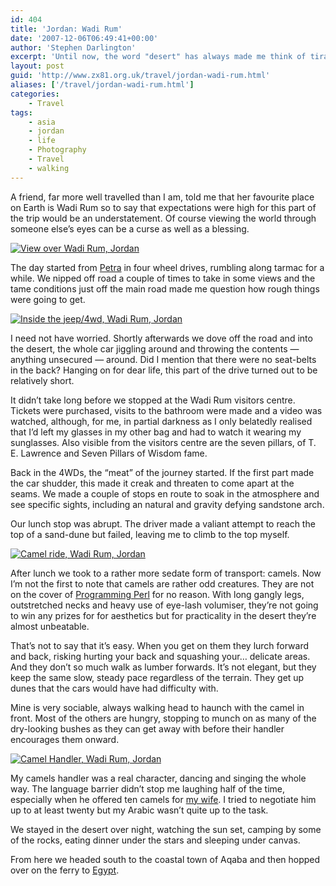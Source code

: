 ```yaml
---
id: 404
title: 'Jordan: Wadi Rum'
date: '2007-12-06T06:49:41+00:00'
author: 'Stephen Darlington'
excerpt: 'Until now, the word "desert" has always made me think of tiramisu. After visiting Wadi Rum it''s not just my spelling that will need revising.'
layout: post
guid: 'http://www.zx81.org.uk/travel/jordan-wadi-rum.html'
aliases: ['/travel/jordan-wadi-rum.html']
categories:
    - Travel
tags:
    - asia
    - jordan
    - life
    - Photography
    - Travel
    - walking
---
```


A friend, far more well travelled than I am, told me that her favourite place on Earth is Wadi Rum so to say that expectations were high for this part of the trip would be an understatement. Of course viewing the world through someone else’s eyes can be a curse as well as a blessing.

[![View over Wadi Rum, Jordan](https://i0.wp.com/farm8.staticflickr.com/7308/10817479726_55a79ab654.jpg?resize=500%2C333)](http://www.flickr.com/photos/stephendarlington/10817479726/ "View over Wadi Rum, Jordan by stephendarlington, on Flickr")

The day started from [Petra](/travel/jordan-petra.html) in four wheel drives, rumbling along tarmac for a while. We nipped off road a couple of times to take in some views and the tame conditions just off the main road made me question how rough things were going to get.

[![Inside the jeep/4wd, Wadi Rum, Jordan](https://i0.wp.com/farm8.staticflickr.com/7381/10817481166_dc9446ee69.jpg?resize=500%2C333)](http://www.flickr.com/photos/stephendarlington/10817481166/ "Inside the jeep/4wd, Wadi Rum, Jordan by stephendarlington, on Flickr")

I need not have worried. Shortly afterwards we dove off the road and into the desert, the whole car jiggling around and throwing the contents — anything unsecured — around. Did I mention that there were no seat-belts in the back? Hanging on for dear life, this part of the drive turned out to be relatively short.

It didn’t take long before we stopped at the Wadi Rum visitors centre. Tickets were purchased, visits to the bathroom were made and a video was watched, although, for me, in partial darkness as I only belatedly realised that I’d left my glasses in my other bag and had to watch it wearing my sunglasses. Also visible from the visitors centre are the seven pillars, of T. E. Lawrence and Seven Pillars of Wisdom fame.

Back in the 4WDs, the “meat” of the journey started. If the first part made the car shudder, this made it creak and threaten to come apart at the seams. We made a couple of stops en route to soak in the atmosphere and see specific sights, including an natural and gravity defying sandstone arch.

Our lunch stop was abrupt. The driver made a valiant attempt to reach the top of a sand-dune but failed, leaving me to climb to the top myself.

[![Camel ride, Wadi Rum, Jordan](https://i0.wp.com/farm8.staticflickr.com/7438/10817597274_61cc5a9329.jpg?resize=500%2C333)](http://www.flickr.com/photos/stephendarlington/10817597274/ "Camel ride, Wadi Rum, Jordan by stephendarlington, on Flickr")

After lunch we took to a rather more sedate form of transport: camels. Now I’m not the first to note that camels are rather odd creatures. They are not on the cover of [Programming Perl](/computing/programming/languages/perl.html) for no reason. With long gangly legs, outstretched necks and heavy use of eye-lash volumiser, they’re not going to win any prizes for for aesthetics but for practicality in the desert they’re almost unbeatable.

That’s not to say that it’s easy. When you get on them they lurch forward and back, risking hurting your back and squashing your… delicate areas. And they don’t so much walk as lumber forwards. It’s not elegant, but they keep the same slow, steady pace regardless of the terrain. They get up dunes that the cars would have had difficulty with.

Mine is very sociable, always walking head to haunch with the camel in front. Most of the others are hungry, stopping to munch on as many of the dry-looking bushes as they can get away with before their handler encourages them onward.

[![Camel Handler, Wadi Rum, Jordan](https://i0.wp.com/farm4.staticflickr.com/3782/10817484206_b095e18f05.jpg?resize=333%2C500)](http://www.flickr.com/photos/stephendarlington/10817484206/ "Camel Handler, Wadi Rum, Jordan by stephendarlington, on Flickr")

My camels handler was a real character, dancing and singing the whole way. The language barrier didn’t stop me laughing half of the time, especially when he offered ten camels for [my wife](http://www.brandarling.com/2007/11/from-petra-to-pyramids.html). I tried to negotiate him up to at least twenty but my Arabic wasn’t quite up to the task.

We stayed in the desert over night, watching the sun set, camping by some of the rocks, eating dinner under the stars and sleeping under canvas.

From here we headed south to the coastal town of Aqaba and then hopped over on the ferry to [Egypt](/travel/egypt-mount-sinai.html).